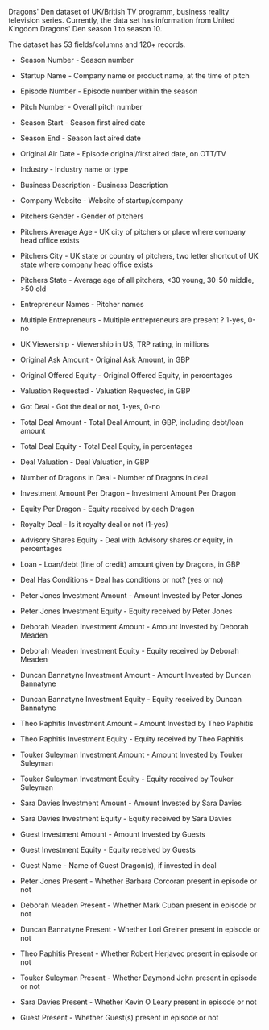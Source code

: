Dragons' Den dataset of UK/British TV programm, business reality television series. Currently, the data set has information from United Kingdom Dragons' Den season 1 to season 10. 

The dataset has 53 fields/columns and 120+ records.

- Season Number - Season number

- Startup Name - Company name or product name, at the time of pitch

- Episode Number - Episode number within the season

- Pitch Number - Overall pitch number

- Season Start - Season first aired date

- Season End - Season last aired date

- Original Air Date - Episode original/first aired date, on OTT/TV

- Industry - Industry name or type

- Business Description - Business Description

- Company Website - Website of startup/company

- Pitchers Gender - Gender of pitchers

- Pitchers Average Age - UK city of pitchers or place where company head office exists

- Pitchers City - UK state or country of pitchers, two letter shortcut of UK state where company head office exists

- Pitchers State - Average age of all pitchers, <30 young, 30-50 middle, >50 old

- Entrepreneur Names - Pitcher names

- Multiple Entrepreneurs - Multiple entrepreneurs are present ?  1-yes, 0-no

- UK Viewership - Viewership in US, TRP rating, in millions

- Original Ask Amount - Original Ask Amount, in GBP

- Original Offered Equity - Original Offered Equity, in percentages

- Valuation Requested - Valuation Requested, in GBP

- Got Deal - Got the deal or not,  1-yes, 0-no

- Total Deal Amount - Total Deal Amount, in GBP, including debt/loan amount

- Total Deal Equity - Total Deal Equity, in percentages

- Deal Valuation - Deal Valuation, in GBP

- Number of Dragons in Deal - Number of Dragons in deal

- Investment Amount Per Dragon - Investment Amount Per Dragon

- Equity Per Dragon - Equity received by each Dragon

- Royalty Deal - Is it royalty deal or not (1-yes)

- Advisory Shares Equity - Deal with Advisory shares or equity, in percentages

- Loan - Loan/debt (line of credit) amount given by Dragons, in GBP

- Deal Has Conditions - Deal has conditions or not? (yes or no)

- Peter Jones Investment Amount - Amount Invested by Peter Jones

- Peter Jones Investment Equity - Equity received by Peter Jones

- Deborah Meaden Investment Amount - Amount Invested by Deborah Meaden

- Deborah Meaden Investment Equity - Equity received by Deborah Meaden

- Duncan Bannatyne Investment Amount - Amount Invested by Duncan Bannatyne

- Duncan Bannatyne Investment Equity - Equity received by Duncan Bannatyne

- Theo Paphitis Investment Amount - Amount Invested by Theo Paphitis

- Theo Paphitis Investment Equity - Equity received by Theo Paphitis

- Touker Suleyman Investment Amount - Amount Invested by Touker Suleyman

- Touker Suleyman Investment Equity - Equity received by Touker Suleyman

- Sara Davies Investment Amount - Amount Invested by Sara Davies

- Sara Davies Investment Equity - Equity received by Sara Davies

- Guest Investment Amount - Amount Invested by Guests

- Guest Investment Equity - Equity received by Guests

- Guest Name - Name of Guest Dragon(s), if invested in deal

- Peter Jones Present - Whether Barbara Corcoran present in episode or not

- Deborah Meaden Present - Whether Mark Cuban present in episode or not

- Duncan Bannatyne Present - Whether Lori Greiner present in episode or not

- Theo Paphitis Present - Whether Robert Herjavec present in episode or not

- Touker Suleyman Present - Whether Daymond John present in episode or not

- Sara Davies Present - Whether Kevin O Leary present in episode or not

- Guest Present - Whether Guest(s) present in episode or not
